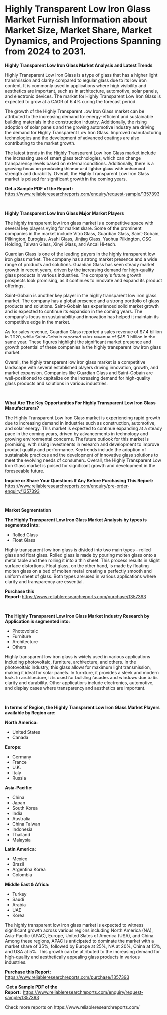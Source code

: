 <p><h1>Highly Transparent Low Iron Glass Market Furnish Information about Market Size, Market Share, Market Dynamics, and Projections Spanning from 2024 to 2031.</h1></p><p><strong>Highly Transparent Low Iron Glass Market Analysis and Latest Trends</strong></p>
<p><p>Highly Transparent Low Iron Glass is a type of glass that has a higher light transmission and clarity compared to regular glass due to its low iron content. It is commonly used in applications where high visibility and aesthetics are important, such as in architecture, automotive, solar panels, and electronic devices. The market for Highly Transparent Low Iron Glass is expected to grow at a CAGR of 6.4% during the forecast period.</p><p>The growth of the Highly Transparent Low Iron Glass market can be attributed to the increasing demand for energy-efficient and sustainable building materials in the construction industry. Additionally, the rising adoption of solar panels and the growing automotive industry are driving the demand for Highly Transparent Low Iron Glass. Improved manufacturing technologies and the development of advanced coatings are also contributing to the market growth.</p><p>The latest trends in the Highly Transparent Low Iron Glass market include the increasing use of smart glass technologies, which can change transparency levels based on external conditions. Additionally, there is a growing focus on producing thinner and lighter glass with enhanced strength and durability. Overall, the Highly Transparent Low Iron Glass market is poised for significant growth in the coming years.</p></p>
<p><strong>Get a Sample PDF of the Report:&nbsp;</strong> <a href="https://www.reliableresearchreports.com/enquiry/request-sample/1357393">https://www.reliableresearchreports.com/enquiry/request-sample/1357393</a></p>
<p>&nbsp;</p>
<p><strong>Highly Transparent Low Iron Glass Major Market Players</strong></p>
<p><p>The highly transparent low iron glass market is a competitive space with several key players vying for market share. Some of the prominent companies in the market include Vitro Glass, Guardian Glass, Saint-Gobain, Pilkington, Euroglas, Asahi Glass, Jinjing Glass, Yaohua Pilkington, CSG Holding, Taiwan Glass, Xinyi Glass, and Ancai Hi-tech.</p><p>Guardian Glass is one of the leading players in the highly transparent low iron glass market. The company has a strong market presence and a wide range of products and solutions. Guardian Glass has seen steady market growth in recent years, driven by the increasing demand for high-quality glass products in various industries. The company's future growth prospects look promising, as it continues to innovate and expand its product offerings.</p><p>Saint-Gobain is another key player in the highly transparent low iron glass market. The company has a global presence and a strong portfolio of glass products and solutions. Saint-Gobain has experienced solid market growth and is expected to continue its expansion in the coming years. The company's focus on sustainability and innovation has helped it maintain its competitive edge in the market.</p><p>As for sales revenue, Guardian Glass reported a sales revenue of $7.4 billion in 2020, while Saint-Gobain reported sales revenue of $45.3 billion in the same year. These figures highlight the significant market presence and growth potential of these companies in the highly transparent low iron glass market.</p><p>Overall, the highly transparent low iron glass market is a competitive landscape with several established players driving innovation, growth, and market expansion. Companies like Guardian Glass and Saint-Gobain are well-positioned to capitalize on the increasing demand for high-quality glass products and solutions in various industries.</p></p>
<p>&nbsp;</p>
<p><strong>What Are The Key Opportunities For Highly Transparent Low Iron Glass Manufacturers?</strong></p>
<p><p>The Highly Transparent Low Iron Glass market is experiencing rapid growth due to increasing demand in industries such as construction, automotive, and solar energy. This market is expected to continue expanding at a steady pace in the coming years, driven by advancements in technology and growing environmental concerns. The future outlook for this market is promising, with rising investments in research and development to improve product quality and performance. Key trends include the adoption of sustainable practices and the development of innovative glass solutions to meet the evolving needs of consumers. Overall, the Highly Transparent Low Iron Glass market is poised for significant growth and development in the foreseeable future.</p></p>
<p><strong>Inquire or Share Your Questions If Any Before Purchasing This Report:</strong> <a href="https://www.reliableresearchreports.com/enquiry/pre-order-enquiry/1357393">https://www.reliableresearchreports.com/enquiry/pre-order-enquiry/1357393</a></p>
<p>&nbsp;</p>
<p><strong>Market Segmentation</strong></p>
<p><strong>The Highly Transparent Low Iron Glass Market Analysis by types is segmented into:</strong></p>
<p><ul><li>Rolled Glass</li><li>Float Glass</li></ul></p>
<p><p>Highly transparent low iron glass is divided into two main types - rolled glass and float glass. Rolled glass is made by pouring molten glass onto a metal table and then rolling it into a thin sheet. This process results in slight surface distortions. Float glass, on the other hand, is made by floating molten glass on a bed of molten metal, creating a perfectly smooth and uniform sheet of glass. Both types are used in various applications where clarity and transparency are essential.</p></p>
<p><strong>Purchase this Report:&nbsp;</strong><a href="https://www.reliableresearchreports.com/purchase/1357393">https://www.reliableresearchreports.com/purchase/1357393</a></p>
<p>&nbsp;</p>
<p><strong>The Highly Transparent Low Iron Glass Market Industry Research by Application is segmented into:</strong></p>
<p><ul><li>Photovoltaic</li><li>Furniture</li><li>Architecture</li><li>Others</li></ul></p>
<p><p>Highly transparent low iron glass is widely used in various applications including photovoltaic, furniture, architecture, and others. In the photovoltaic industry, this glass allows for maximum light transmission, making it ideal for solar panels. In furniture, it provides a sleek and modern look. In architecture, it is used for building facades and windows due to its clarity and durability. Other applications include electronics, automotive, and display cases where transparency and aesthetics are important.</p></p>
<p>&nbsp;</p>
<p><strong>In terms of Region, the Highly Transparent Low Iron Glass Market Players available by Region are:</strong></p>
<p>
    <p> <strong> North America: </strong>
        <ul>
            <li>United States</li>
            <li>Canada</li>
        </ul>
        </p> 
    <p> <strong> Europe: </strong>
        <ul>
            <li>Germany</li>
            <li>France</li>
            <li>U.K.</li>
            <li>Italy</li>
            <li>Russia</li>
        </ul>
        </p> 
    <p> <strong> Asia-Pacific: </strong>
        <ul>
            <li>China</li>
            <li>Japan</li>
            <li>South Korea</li>
            <li>India</li>
            <li>Australia</li>
            <li>China Taiwan</li>
            <li>Indonesia</li>
            <li>Thailand</li>
            <li>Malaysia</li>
        </ul>
        </p> 
    <p> <strong> Latin America: </strong>
        <ul>
            <li>Mexico</li>
            <li>Brazil</li>
            <li>Argentina Korea</li>
            <li>Colombia</li>
        </ul>
        </p> 
    <p> <strong> Middle East & Africa: </strong>
        <ul>
            <li>Turkey</li>
            <li>Saudi</li>
            <li>Arabia</li>
            <li>UAE</li>
            <li>Korea</li>
        </ul>
    </p>
    </p>
<p><p>The highly transparent low iron glass market is expected to witness significant growth across various regions including North America (NA), Asia-Pacific (APAC), Europe, United States of America (USA), and China. Among these regions, APAC is anticipated to dominate the market with a market share of 35%, followed by Europe at 25%, NA at 20%, China at 15%, and USA at 5%. This growth can be attributed to the increasing demand for high-quality and aesthetically appealing glass products in various industries.</p></p>
<p><strong>Purchase this Report: </strong><a href="https://www.reliableresearchreports.com/purchase/1357393">https://www.reliableresearchreports.com/purchase/1357393</a></p>
<p>&nbsp;<strong>Get a Sample PDF of the Report:&nbsp;&nbsp;</strong><a href="https://www.reliableresearchreports.com/enquiry/request-sample/1357393">https://www.reliableresearchreports.com/enquiry/request-sample/1357393</a></p>
<p><strong></strong></p>
<p>Check more reports on https://www.reliableresearchreports.com/</p>